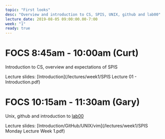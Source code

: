 ```yaml
---
topic: "First looks"
desc: "Overview and introduction to CS, SPIS, UNIX, github and lab00"
lecture_date: 2019-08-05 09:00:00.00-7:00
week: "1"
ready: true
---
```


# FOCS 8:45am - 10:00am (Curt)
Introduction to CS, overview and expectations of SPIS

Lecture slides: [Introduction](/lectures/week1/SPIS Lecture 01 - Introduction.pdf)






# FOCS 10:15am - 11:30am (Gary)
Unix, github and introduction to [lab00](/lab/lab00/)

Lecture slides: [Introduction/GitHub/UNIX/vim](/lectures/week1/SPIS Monday Lecture Week 1.pdf)


